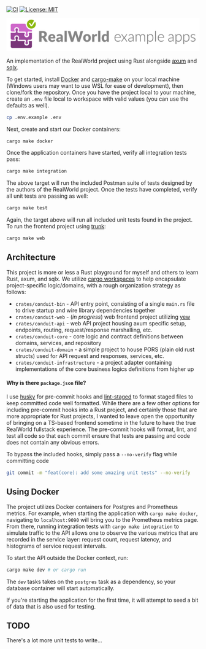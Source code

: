 [![CI](https://github.com/JoeyMckenzie/realworld-rust-axum-sqlx/actions/workflows/ci.yml/badge.svg)](https://github.com/JoeyMckenzie/realworld-rust-axum-sqlx/actions/workflows/ci.yml) [![License: MIT](https://img.shields.io/badge/License-MIT-yellow.svg)](https://opensource.org/licenses/MIT)

![realworld_logo](/realworld-dual-mode.png)

An implementation of the RealWorld project using Rust
alongside [axum](https://github.com/tokio-rs/axum) and [sqlx](https://github.com/launchbadge/sqlx).

To get started, install [Docker](https://www.docker.com/) and [cargo-make](https://github.com/sagiegurari/cargo-make)
on your local machine (Windows users may want to use WSL for ease of development), then clone/fork the repository. Once
you have the project
local to your machine, create an `.env` file local to workspace with valid values (you can use the defaults as well).

```bash
cp .env.example .env
```

Next, create and start our Docker containers:

```bash
cargo make docker
```

Once the application containers have started, verify all integration tests pass:

```bash
cargo make integration
```

The above target will run the included Postman suite of tests designed by the authors of the RealWorld project.
Once the tests have completed, verify all unit tests are passing as well:

```bash
cargo make test
```

Again, the target above will run all included unit tests found in the project. To run the frontend project
using [trunk](https://trunkrs.dev/):

```bash
cargo make web
```

## Architecture

This project is more or less a Rust playground for myself and others to learn Rust, axum, and sqlx.
We utilize [cargo workspaces](https://doc.rust-lang.org/book/ch14-03-cargo-workspaces.html) to help encapsulate
project-specific logic/domains, with a rough organization strategy as follows:

- `crates/conduit-bin` - API entry point, consisting of a single `main.rs` file to drive startup and wire library
  dependencies together
- `crates/conduit-web` - (*in progress*) web frontend project utilizing [yew](https://yew.rs/)
- `crates/conduit-api` - web API project housing axum specific setup, endpoints, routing, request/response marshalling,
  etc.
- `crates/conduit-core` - core logic and contract definitions between domains, services, and repository
- `crates/conduit-domain` - a simple project to house PORS (plain old rust structs) used for API request and responses,
  services, etc.
- `crates/conduit-infrastructure` - a project adapter containing implementations of the core business logics definitions
  from
  higher up

#### Why is there `package.json` file?

I use [husky](https://github.com/typicode/husky) for pre-commit hooks
and [lint-staged](https://www.npmjs.com/package/lint-staged)
to format staged files to keep committed code well formatted. While there are a few other options for including
pre-commit hooks
into a Rust project, and certainly those that are more appropriate for Rust projects, I wanted to leave open the
opportunity
of bringing on a TS-based frontend sometime in the future to have the true RealWorld fullstack experience. The
pre-commit hooks will format, lint, and test all code so that each commit ensure that tests are passing and code does
not contain any obvious errors.

To bypass the included hooks, simply pass a `--no-verify` flag while committing code

```bash
git commit -m "feat(core): add some amazing unit tests" --no-verify
```

## Using Docker

The project utilizes Docker containers for Postgres and Prometheus metrics. For example, when starting the
application with `cargo make docker`, navigating to `localhost:9090` will bring you to the Prometheus metrics page.
From there, running integration tests with `cargo make integration` to simulate traffic to the API allows one to observe
the
various
metrics that are recorded in the service layer: request count, request latency, and histograms of service request
intervals.

To start the API outside the Docker context, run:

```bash
cargo make dev # or cargo run
```

The `dev` tasks takes on the `postgres` task as a dependency, so your database container will start automatically.

If you're starting the application for the first time, it will attempt to seed a bit of data that is also used for
testing.

## TODO

There's a lot more unit tests to write...